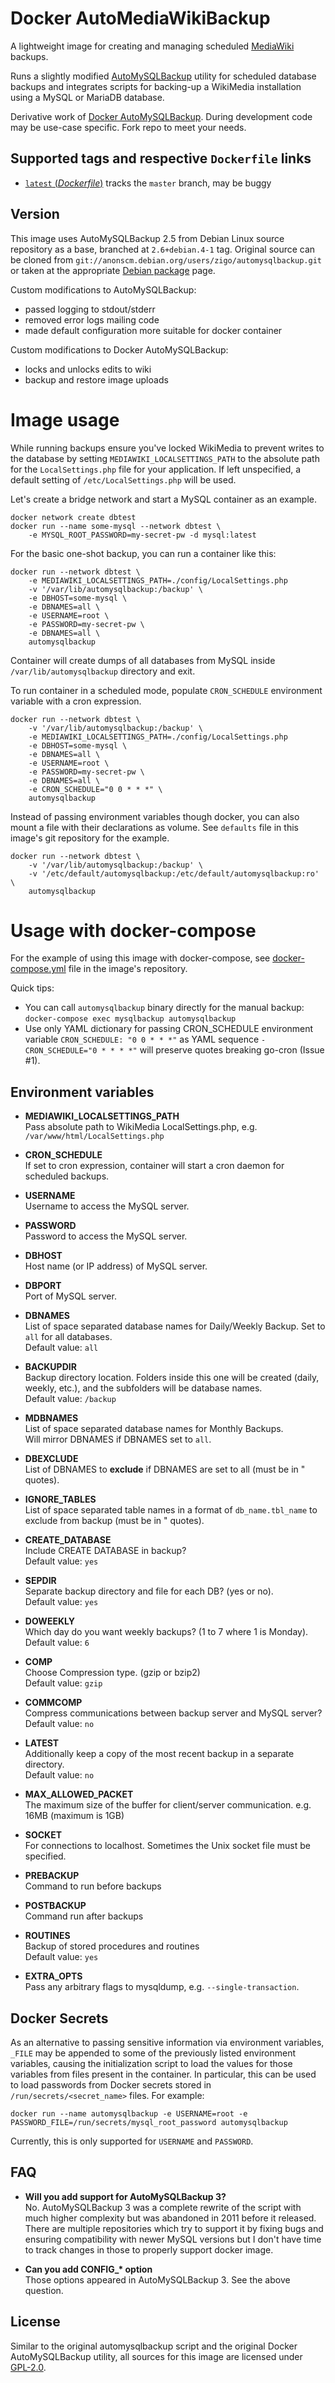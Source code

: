 # Docker AutoMediaWikiBackup

A lightweight image for creating and managing scheduled [MediaWiki](https://www.mediawiki.org/wiki/MediaWiki) backups.

Runs a slightly modified [AutoMySQLBackup](https://sourceforge.net/projects/automysqlbackup/) utility for scheduled database backups and integrates scripts for backing-up a WikiMedia installation using a MySQL or MariaDB database.

Derivative work of [Docker AutoMySQLBackup](https://github.com/selim13/docker-automysqlbackup). During development code may be use-case specific. Fork repo to meet your needs.

## Supported tags and respective `Dockerfile` links

- [`latest` (_Dockerfile_)](https://github.com/0xc000007b/docker-automysqlbackup/blob/master/Dockerfile) tracks the `master` branch, may be buggy

## Version

This image uses AutoMySQLBackup 2.5 from Debian Linux source repository as a base, branched at `2.6+debian.4-1` tag.
Original source can be cloned from `git://anonscm.debian.org/users/zigo/automysqlbackup.git` or taken at the
appropriate [Debian package](https://packages.debian.org/sid/automysqlbackup) page.

Custom modifications to AutoMySQLBackup:

- passed logging to stdout/stderr
- removed error logs mailing code
- made default configuration more suitable for docker container

Custom modifications to Docker AutoMySQLBackup:

- locks and unlocks edits to wiki
- backup and restore image uploads
# Image usage

While running backups ensure you've locked WikiMedia to prevent writes to the database by setting `MEDIAWIKI_LOCALSETTINGS_PATH` to the absolute path for the `LocalSettings.php` file for your application. If left unspecified, a default setting of `/etc/LocalSettings.php` will be used.

Let's create a bridge network and start a MySQL container as an example.

```console
docker network create dbtest
docker run --name some-mysql --network dbtest \
    -e MYSQL_ROOT_PASSWORD=my-secret-pw -d mysql:latest
```

For the basic one-shot backup, you can run a container like this:

```console
docker run --network dbtest \
    -e MEDIAWIKI_LOCALSETTINGS_PATH=./config/LocalSettings.php
    -v '/var/lib/automysqlbackup:/backup' \
    -e DBHOST=some-mysql \
    -e DBNAMES=all \
    -e USERNAME=root \
    -e PASSWORD=my-secret-pw \
    -e DBNAMES=all \
    automysqlbackup
```

Container will create dumps of all databases from MySQL inside `/var/lib/automysqlbackup` directory and exit.

To run container in a scheduled mode, populate `CRON_SCHEDULE` environment variable with a cron expression.

```console
docker run --network dbtest \
    -v '/var/lib/automysqlbackup:/backup' \
    -e MEDIAWIKI_LOCALSETTINGS_PATH=./config/LocalSettings.php
    -e DBHOST=some-mysql \
    -e DBNAMES=all \
    -e USERNAME=root \
    -e PASSWORD=my-secret-pw \
    -e DBNAMES=all \
    -e CRON_SCHEDULE="0 0 * * *" \
    automysqlbackup
```

Instead of passing environment variables though docker, you can also mount a file with their declarations
as volume. See `defaults` file in this image's git repository for the example.

```console
docker run --network dbtest \
    -v '/var/lib/automysqlbackup:/backup' \
    -v '/etc/default/automysqlbackup:/etc/default/automysqlbackup:ro' \
    automysqlbackup
```

# Usage with docker-compose

For the example of using this image with docker-compose, see [docker-compose.yml](https://github.com/selim13/docker-automysqlbackup/blob/master/docker-compose.yml) file in the image's repository.

Quick tips:

- You can call `automysqlbackup` binary directly for the manual backup: `docker-compose exec mysqlbackup automysqlbackup`
- Use only YAML dictionary for passing CRON_SCHEDULE environment variable `CRON_SCHEDULE: "0 0 * * *"`
  as YAML sequence `- CRON_SCHEDULE="0 * * * *"` will preserve quotes breaking go-cron (Issue #1).

## Environment variables

- **MEDIAWIKI_LOCALSETTINGS_PATH**\
  Pass absolute path to WikiMedia LocalSettings.php, e.g. `/var/www/html/LocalSettings.php`

- **CRON_SCHEDULE**\
  If set to cron expression, container will start a cron daemon for scheduled backups.

- **USERNAME**\
  Username to access the MySQL server.

- **PASSWORD**\
  Password to access the MySQL server.

- **DBHOST**\
  Host name (or IP address) of MySQL server.

- **DBPORT**\
  Port of MySQL server.

- **DBNAMES**\
  List of space separated database names for Daily/Weekly Backup. Set to `all` for all databases.\
  Default value: `all`

- **BACKUPDIR**\
  Backup directory location.
  Folders inside this one will be created (daily, weekly, etc.), and the subfolders will be database names.\
  Default value: `/backup`

- **MDBNAMES**\
  List of space separated database names for Monthly Backups.\
  Will mirror DBNAMES if DBNAMES set to `all`.

- **DBEXCLUDE**\
  List of DBNAMES to **exclude** if DBNAMES are set to all (must be in " quotes).

- **IGNORE_TABLES**\
  List of space separated table names in a format of `db_name.tbl_name` to exclude from backup (must be in " quotes).

- **CREATE_DATABASE**\
  Include CREATE DATABASE in backup?\
  Default value: `yes`

- **SEPDIR**\
  Separate backup directory and file for each DB? (yes or no).\
  Default value: `yes`

- **DOWEEKLY**\
  Which day do you want weekly backups? (1 to 7 where 1 is Monday).\
  Default value: `6`

- **COMP**\
  Choose Compression type. (gzip or bzip2)\
  Default value: `gzip`

- **COMMCOMP**\
  Compress communications between backup server and MySQL server?\
  Default value: `no`

- **LATEST**\
  Additionally keep a copy of the most recent backup in a separate directory.\
  Default value: `no`

- **MAX_ALLOWED_PACKET**\
  The maximum size of the buffer for client/server communication. e.g. 16MB (maximum is 1GB)

- **SOCKET**\
  For connections to localhost. Sometimes the Unix socket file must be specified.

- **PREBACKUP**\
  Command to run before backups

- **POSTBACKUP**\
  Command run after backups

- **ROUTINES**\
  Backup of stored procedures and routines\
  Default value: `yes`

- **EXTRA_OPTS**\
  Pass any arbitrary flags to mysqldump, e.g. `--single-transaction`.

## Docker Secrets

As an alternative to passing sensitive information via environment variables, `_FILE` may be appended to some of the previously listed environment variables, causing the initialization script to load the values for those variables from files present in the container. In particular, this can be used to load passwords from Docker secrets stored in `/run/secrets/<secret_name>` files. For example:

```console
docker run --name automysqlbackup -e USERNAME=root -e PASSWORD_FILE=/run/secrets/mysql_root_password automysqlbackup
```

Currently, this is only supported for `USERNAME` and `PASSWORD`.

## FAQ

- **Will you add support for AutoMySQLBackup 3?**\
  No. AutoMySQLBackup 3 was a complete rewrite of the script with much higher
  complexity but was abandoned in 2011 before it released. There are multiple
  repositories which try to support it by fixing bugs and ensuring compatibility
  with newer MySQL versions but I don't have time to track changes in those
  to properly support docker image.

- **Can you add CONFIG\_\* option**\
  Those options appeared in AutoMySQLBackup 3. See the above question.

## License

Similar to the original automysqlbackup script and the original Docker AutoMySQLBackup utility, all sources for this image are licensed under [GPL-2.0](./LICENSE.txt).
